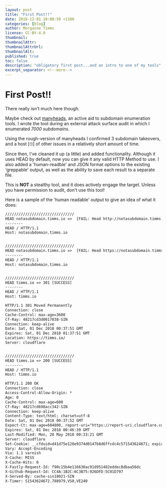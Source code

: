 ```yaml
---
layout: post
title: "First Post!!"
date: 2018-12-01 10:08:50 +1100
categories: [blog]
author: Morgaine Timms
license: CC-BY-4.0
thumbnail: 
thumbnailAttr: 
thumbnailAttrUrl: 
thumbnailAlt: 
published: true
toc: false
description: "obligatory first post...and an intro to one of my tools"
excerpt_separator: <!--more-->
---
```


# First Post!!

There really isn't much here though.

Maybe check out [manyheads](/projects/manyheads), an active aid to subdomain enumeration tools.
I wrote the tool during an external attack surface audit in which I enumerated *7000 subdomains*.

Using the rough-version of manyheads I confirmed 3 subdomain takeovers, and a host [🙄] of other issues in a relatively short amount of time.

Since then, I've cleaned it up (a little) and added functionality.
Although it uses HEAD by default, now you can give it any valid HTTP Method to use.
I also added a 'human-readble' and JSON format options to the existing 'greppable' output, as well as the ability to save each result to a separate file.

This is **NOT** a stealthy tool, and it does actively engage the target.
Unless you have permission to audit, don't use this tool!

Here is a sample of the 'human readable' output to give an idea of what it does:

``` txt
///////////////////////////////
HEAD notasubdomain.timms.io =>  [FAIL: Head http://notasubdomain.timms.io: dial tcp: lookup notasubdomain.timms.io: no such host]
--------
HEAD / HTTP/1.1
Host: notasubdomain.timms.io


///////////////////////////////
HEAD notasubdomain.timms.io =>  [FAIL: Head https://notasubdomain.timms.io: dial tcp: lookup notasubdomain.timms.io: no such host]
--------
HEAD / HTTP/1.1
Host: notasubdomain.timms.io


///////////////////////////////
HEAD timms.io => 301 [SUCCESS]
--------
HEAD / HTTP/1.1
Host: timms.io

HTTP/1.1 301 Moved Permanently
Connection: close
Cache-Control: max-age=3600
Cf-Ray: 48217cd3d0017038-SIN
Connection: keep-alive
Date: Sat, 01 Dec 2018 00:37:51 GMT
Expires: Sat, 01 Dec 2018 01:37:51 GMT
Location: https://timms.io/
Server: cloudflare


///////////////////////////////
HEAD timms.io => 200 [SUCCESS]
--------
HEAD / HTTP/1.1
Host: timms.io

HTTP/1.1 200 OK
Connection: close
Access-Control-Allow-Origin: *
Age: 0
Cache-Control: max-age=600
Cf-Ray: 48217cd698acc342-SIN
Connection: keep-alive
Content-Type: text/html; charset=utf-8
Date: Sat, 01 Dec 2018 00:37:52 GMT
Expect-Ct: max-age=604800, report-uri="https://report-uri.cloudflare.com/cdn-cgi/beacon/expect-ct"
Expires: Sat, 01 Dec 2018 00:46:39 GMT
Last-Modified: Mon, 28 May 2018 00:33:21 GMT
Server: cloudflare
Set-Cookie: __cfduid=d41d75e128e9374d0147b8d6ffcdc4c571543624671; expires=Sun, 01-Dec-19 00:37:51 GMT; path=/; domain=.timms.io; HttpOnly; Secure
Vary: Accept-Encoding
Via: 1.1 varnish
X-Cache: MISS
X-Cache-Hits: 0
X-Fastly-Request-Id: f90c15b4e116630ac91d951482eddec8dbaa56dc
X-Github-Request-Id: CC4A:1B2C:6C3B75:926DFD:5C01D797
X-Served-By: cache-sin18021-SIN
X-Timer: S1543624672.788979,VS0,VE240

```